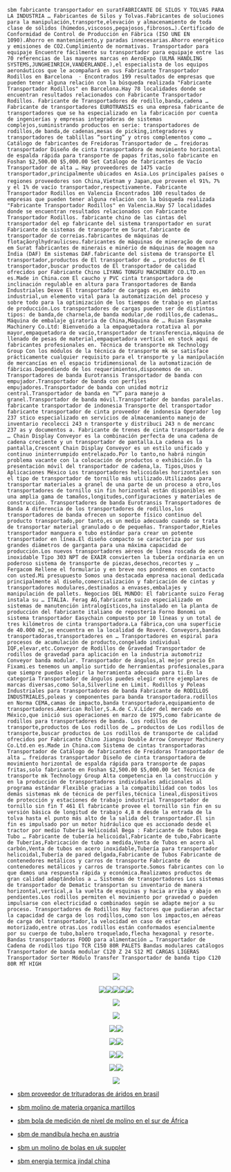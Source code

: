 
```
sbm fabricante transportador en suratFABRICANTE DE SILOS Y TOLVAS PARA LA INDUSTRIA … Fabricantes de Silos y Tolvas.Fabricantes de soluciones para la manipulación,transporte,elevación y almacenamiento de toda clase de sólidos (húmedos,viscosos,pegajosos,fibrosos…).Certificado de Conformidad de Control de Producción en Fábrica (ISO UNE EN 1090).Ahorro en mantenimiento,y paradas innecesarias.Ahorro energético y emisiones de CO2.Cumplimiento de normativas. Transportador para equipaje Encuentre fácilmente su transportador para equipaje entre las 70 referencias de las mayores marcas en AeroExpo (ULMA HANDLING SYSTEMS,JUNGHEINRICH,VANDERLANDE.),el especialista de los equipos aeronáuticos que le acompañará en sus Fabricante Transportador Rodillos en Barcelona  · Encontrados 199 resultados de empresas que pueden tener alguna relación con la búsqueda realizada "Fabricante Transportador Rodillos" en Barcelona.Hay 78 localidades donde se encuentran resultados relacionados con Fabricante Transportador Rodillos. Fabricante de Transportadores de rodillo,banda,cadena … Fabricante de transportadores EUROTRANSIS es una empresa fabricante de transportadores que se ha especializado en la fabricación por cuenta de ingenierías y empresas integradoras de sistemas complejos,suministrando productos en serie: transportadores de rodillos,de banda,de cadenas,mesas de picking,integradores y transportadores de tablillas “sorting” y otros complementos como … Catálogo de fabricantes de Freidoras Transportador de … freidoras transportador Diseño de cinta transportadora de movimiento horizontal de espalda rápida para transporte de papas fritas,solo fabricante en Foshan $2,500.00 $5,000.00 Set Catálogo de fabricantes de Vacío Transportador de alta … Hay proveedores de 1475 vacío transportador,principalmente ubicados en Asia.Los principales países o regiones proveedores son China,Vietnam y Japan,que proveen el 91%，7% y el 1% de vacío transportador,respectivamente. Fabricante Transportador Rodillos en Valencia Encontrados 100 resultados de empresas que pueden tener alguna relación con la búsqueda realizada "Fabricante Transportador Rodillos" en Valencia.Hay 57 localidades donde se encuentran resultados relacionados con Fabricante Transportador Rodillos. fabricante chino de las cintas del transportador del ep fabricante del sistema transportador en surat Fabricante de sistemas de transporte em Surat.fabricante de transportador de correias.fabricantes de máquinas de flotaçãorglhydraulicseu.fabricantes de máquinas de mineração de ouro em Surat fabricantes de minerais e minério de máquinas de moagem na Índia (DAF) Em sistemas DAF.fabricante del sistema de transporte El transportador,productos de El transportador de … productos de El transportador,buscar productos de El transportador de calidad ofrecidos por Fabricante Chino LIYANG TONGFU MACHINERY CO.LTD.en es.Made in China.com El caucho y PVC cinta transportadora de inclinación regulable en altura para Transportadores de Banda Industriales Dexve El transportador de cargags es,en ámbito industrial,un elemento vital para la automatización del proceso y sobre todo para la optimización de los tiempos de trabajo en plantas de producción.Los transportadores de cargas pueden ser de distintos tipos: de banda,de charnela,de banda modular,de rodillos,de cadenas… Máquina de embalaje giratoria de China,Máquina de … Ruian Easymake Machinery Co.Ltd: Bienvenido a la empaquetadora rotativa al por mayor,empaquetadora de vacío,transportador de transferencia,máquina de llenado de pesas de material,empaquetadora vertical en stock aquí de fabricantes profesionales en. Técnica de transporte mk Technology Group Con los módulos de la técnica de transporte mk se satisface prácticamente cualquier requisito para el transporte y la manipulación de mercancías en el espacio tridimensional de la automatización de fábricas.Dependiendo de los requerimientos,disponemos de un. Transportadores de banda Eurotransis Transportador de banda con empujador.Transportador de banda con perfiles empujadores.Transportador de banda con unidad motriz central.Transportador de banda en “V” para manejo a granel.Transportador de banda móvil.Transportador de bandas paralelas. fabricante transportador de indonesia Transporte del transportador fabricante transportador de cinta proveedor de indonesia Operador log 237 stico especializado en servicios de almacenamiento manejo de inventario recolecci 243 n transporte y distribuci 243 n de mercanc 237 as y documentos a. Fabricante de trenes de cinta transportadora de … Chain Display Conveyor es la combinación perfecta de una cadena de cadena creciente y un transportador de pantalla.La cadena es la pantalla,Crescent Chain Display Conveyor es un estilo unificado y continuo ininterrumpido entrelazado.Por lo tanto,no habrá ningún problema vacante con la colocación de productos o exhibición.En la presentación móvil del transportador de cadena,la. Tipos,Usos y Aplicaciones México Los transportadores helicoidales horizontales son el tipo de transportador de tornillo más utilizado.Utilizados para transportar materiales a granel de una parte de un proceso a otro,los transportadores de tornillo sin fin horizontal están disponibles en una amplia gama de tamaños,longitudes,configuraciones y materiales de construcción. Transportadores de banda Eurotransis Transportadores de Banda A diferencia de los transportadores de rodillos,los transportadores de banda ofrecen un soporte físico continuo del producto transportado,por tanto,es un medio adecuado cuando se trata de transportar material granulado o de pequeñas. Transportador,Rieles transportador manguera o tubo estándar para crear un potente transportador en línea.El diseño compacto se caracteriza por sus grandes diámetros de garganta para una máxima capacidad de producción.Los nuevos transportadores aéreos de línea roscada de acero inoxidable Tipo 303 NPT de EXAIR convierten la tubería ordinaria en un poderoso sistema de transporte de piezas,desechos,recortes y … Fergacom Rellene el formulario y en breve nos pondremos en contacto con usted.Mi presupuesto Somos una destacada empresa nacional dedicada principalmente al diseño,comercialización y fabricación de cintas y transportadores modulares,destinados a envases,embalajes y manipulación de pallets. Negocios DEL MUNDO: El fabricante suizo Ferag instala su … ITALIA. Ferag AG,fabricante suizo especializado en sistemas de manutención intralogísticos,ha instalado en la planta de producción del fabricante italiano de repostería Forno Bonomi un sistema transportador Easychain compuesto por 10 líneas y un total de tres kilómetros de cinta transportadora.La fábrica,con una superficie de 40.000 m2,se encuentra en la localidad de Roveré. Conveyors,bandas transportadoras,transportadores en … Transportadores en espiral para procesos de acumulación de producto,congelado individual IQF,elevar,etc.Conveyor de Rodillos de Gravedad Transportador de rodillos de gravedad para aplicación en la industria automotriz Conveyor banda modular. Transportador de ángulos,al mejor precio En Fixami.es tenemos un amplio surtido de herramientas profesionales,para que siempre puedas elegir la herramienta adecuada para ti.En la categoría Transportador de ángulos puedes elegir entre ejemplares de marcas diversas,como Sola,Silverline en Limit. Rodillos y Poleas Industriales para transportadores de banda Fabricante de RODILLOS INDUSTRIALES,poleas y componentes para banda transportadora.rodillos en Norma CEMA,camas de impacto,banda transportadora,equipamiento de transportadores.American Roller,S.A.de C.V.Líder del mercado en México,que inició sus operaciones en marzo de 1975,como fabricante de rodillos para transportadores de banda. Los rodillos de transporte,productos de Los rodillos de … productos de Los rodillos de transporte,buscar productos de Los rodillos de transporte de calidad ofrecidos por Fabricante Chino Jiangsu Double Arrow Conveyor Machinery Co.Ltd.en es.Made in China.com Sistema de cintas transportadoras Transportador de Catálogo de fabricantes de Freidoras Transportador de alta … freidoras transportador Diseño de cinta transportadora de movimiento horizontal de espalda rápida para transporte de papas fritas,solo fabricante en Foshan $2,500.00 $5,000.00 Set Técnica de transporte mk Technology Group Alta competencia en la construcción y en la producción de transportadores individuales adicionales al programa estándar Flexible gracias a la compatibilidad con todos los demás sistemas mk de técnica de perfiles,técnica lineal,dispositivos de protección y estaciones de trabajo industrial Transportador de tornillo sin fin T 461 El fabricante provee el tornillo sin fin en su versión básica de longitud de trabajo 4,8 m desde la entrada de la tolva hasta el punto más alto de la salida del transportador.El sin fin es impulsado por un motor hidráulico que es accionado desde el tractor por medio Tubería Helicoidal Bega : Fabricante de tubos Bega Tubo … Fabricante de tubería helicoidal,Fabricante de tubo,Fabricante de Tuberías,Fabricación de tubo a medida,Venta de Tubos en acero al carbón,Venta de tubos en acero inoxidable,Tubería para transportador helicoidal,Tubería de pared delgada,Fabricante de Tubos Fabricante de contenedores metálicos y carros de transporte Fabricante de contenedores metálicos y carros de transporte.Somos fabricantes con lo que damos una respuesta rápida y económica.Realizamos productos de gran calidad adaptándolos a … Sistemas de transportadores Los sistemas de transportador de Dematic transportan su inventario de manera horizontal,vertical,a la vuelta de esquinas y hacia arriba y abajo en pendientes.Los rodillos permiten el movimiento por gravedad o pueden impulsarse con electricidad o combinados según se adapte mejor a su proceso. Transportadores de Rodillos Hay factores que pudieran afectar la capacidad de carga de los rodillos,como son los impactos,en aéreas de carga del transportador,la velocidad en caso de estar motorizado,entre otras.Los rodillos están conformados esencialmente por su cuerpo de tubo,balero troquelado,flecha hexagonal y resorte. Bandas transportadoras FOOD para alimentación … Transportador de Cadena de rodillos tipo TCR C150 80R PALETS Bandas modulares catálogos Transportador de banda modular C120 Z 24 S12 MI CARGAS LIGERAS Transportador Sorter Módulo Transfer Transportador de banda tipo C120 80R MT HIGH 
```

<div align="center">

<a href="https://es-crusher.shibang-china.com/github&k=sbm+fabricante+transportador+en+surat"><img src="https://static.shibang-china.com/es/crusher/logo.jpg"></a>

<a href="https://es-crusher.shibang-china.com/github&k=sbm+fabricante+transportador+en+surat"><img src="https://static.shibang-china.com/es/crusher/index.jpg"></a><a href="https://es-crusher.shibang-china.com/material.htmlgithub&k=sbm+fabricante+transportador+en+surat"><img src="https://static.shibang-china.com/es/crusher/material.jpg"></a><a href="https://es-crusher.shibang-china.com/application.htmlgithub&k=sbm+fabricante+transportador+en+surat"><img src="https://static.shibang-china.com/es/crusher/application.jpg"></a><a href="https://es-crusher.shibang-china.com/aboutus.htmlgithub&k=sbm+fabricante+transportador+en+surat"><img src="https://static.shibang-china.com/es/crusher/aboutus.jpg"></a><a href="https://es-crusher.shibang-china.com/contact.htmlgithub&k=sbm+fabricante+transportador+en+surat"><img src="https://static.shibang-china.com/es/crusher/contact.jpg"></a>

<a href="https://es-crusher.shibang-china.com/github&k=sbm+fabricante+transportador+en+surat"><img src="https://static.shibang-china.com/es/crusher/banner.jpg"></a>

<a href="https://swt.shibang-china.com/github&k=sbm+fabricante+transportador+en+surat"><img src="https://static.shibang-china.com/es/crusher/text.jpg"></a>

<a href="https://swt.shibang-china.com/github&k=sbm+fabricante+transportador+en+surat"><img src="https://static.shibang-china.com/es/crusher/chat.jpg"></a><a href="https://es-crusher.shibang-china.com/contact.htmlgithub&k=sbm+fabricante+transportador+en+surat"><img src="https://static.shibang-china.com/es/crusher/message.jpg"></a>

<a href="https://es-crusher.shibang-china.com/products/pe.htmlgithub&k=sbm+fabricante+transportador+en+surat"><img src="https://static.shibang-china.com/es/crusher/pe.jpg"></a><a href="https://es-crusher.shibang-china.com/products/pf.htmlgithub&k=sbm+fabricante+transportador+en+surat"><img src="https://static.shibang-china.com/es/crusher/pf.jpg"></a>

<a href="https://es-crusher.shibang-china.com/products/hpt.htmlgithub&k=sbm+fabricante+transportador+en+surat"><img src="https://static.shibang-china.com/es/crusher/hpt.jpg"></a><a href="https://es-crusher.shibang-china.com/products/vsi.htmlgithub&k=sbm+fabricante+transportador+en+surat"><img src="https://static.shibang-china.com/es/crusher/vsi.jpg"></a>

<a href="https://es-crusher.shibang-china.com/products/klv.htmlgithub&k=sbm+fabricante+transportador+en+surat"><img src="https://static.shibang-china.com/es/crusher/klv.jpg"></a><a href="https://es-crusher.shibang-china.com/products/portable.htmlgithub&k=sbm+fabricante+transportador+en+surat"><img src="https://static.shibang-china.com/es/crusher/portable.jpg"></a>

<a href="https://swt.shibang-china.com/github&k=sbm+fabricante+transportador+en+surat"><img src="https://static.shibang-china.com/es/crusher/case.jpg"></a>

</div>


* [sbm proveedor de trituradoras de áridos en brasil](sbm%20proveedor%20de%20trituradoras%20de%20%C3%A1ridos%20en%20brasil.md)

* [sbm molino de materia organica martillos](sbm%20molino%20de%20materia%20organica%20martillos.md)

* [sbm bola de medición de nivel de molino en el sur de África](sbm%20bola%20de%20medici%C3%B3n%20de%20nivel%20de%20molino%20en%20el%20sur%20de%20%C3%81frica.md)

* [sbm de mandíbula hecha en austria](sbm%20de%20mand%C3%ADbula%20hecha%20en%20austria.md)

* [sbm un molino de bolas en uk suppler](sbm%20un%20molino%20de%20bolas%20en%20uk%20suppler.md)

* [sbm energia termica jindal china](sbm%20energia%20termica%20jindal%20china.md)